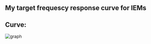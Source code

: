 ## My target frequescy response curve for IEMs
## Curve:
![graph](https://github.com/jassiG/IEM-target/assets/55924890/e03b9eef-5eff-4dac-872d-729652dc137d)
